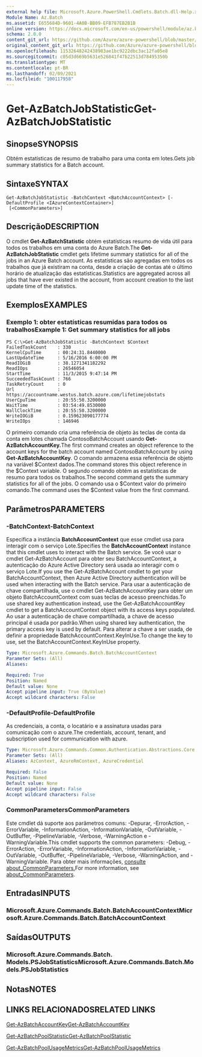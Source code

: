 ```yaml
---
external help file: Microsoft.Azure.PowerShell.Cmdlets.Batch.dll-Help.xml
Module Name: Az.Batch
ms.assetid: E655684D-9601-4A0B-BB09-EFB787EB2B1B
online version: https://docs.microsoft.com/en-us/powershell/module/az.batch/get-azbatchjobstatistic
schema: 2.0.0
content_git_url: https://github.com/Azure/azure-powershell/blob/master/src/Batch/Batch/help/Get-AzBatchJobStatistic.md
original_content_git_url: https://github.com/Azure/azure-powershell/blob/master/src/Batch/Batch/help/Get-AzBatchJobStatistic.md
ms.openlocfilehash: 11532648242438983ae1bc9222dbc3ac12fa05e8
ms.sourcegitcommit: c05d3d669b5631e526841f47b22513d78495350b
ms.translationtype: MT
ms.contentlocale: pt-BR
ms.lasthandoff: 02/09/2021
ms.locfileid: "100117958"
---
```

# <span data-ttu-id="3754f-101">Get-AzBatchJobStatistic</span><span class="sxs-lookup"><span data-stu-id="3754f-101">Get-AzBatchJobStatistic</span></span>

## <span data-ttu-id="3754f-102">Sinopse</span><span class="sxs-lookup"><span data-stu-id="3754f-102">SYNOPSIS</span></span>
<span data-ttu-id="3754f-103">Obtém estatísticas de resumo de trabalho para uma conta em lotes.</span><span class="sxs-lookup"><span data-stu-id="3754f-103">Gets job summary statistics for a Batch account.</span></span>

## <span data-ttu-id="3754f-104">Sintaxe</span><span class="sxs-lookup"><span data-stu-id="3754f-104">SYNTAX</span></span>

```
Get-AzBatchJobStatistic -BatchContext <BatchAccountContext> [-DefaultProfile <IAzureContextContainer>]
 [<CommonParameters>]
```

## <span data-ttu-id="3754f-105">Descrição</span><span class="sxs-lookup"><span data-stu-id="3754f-105">DESCRIPTION</span></span>
<span data-ttu-id="3754f-106">O cmdlet **Get-AzBatchStatistic** obtém estatísticas resumo de vida útil para todos os trabalhos em uma conta do Azure Batch.</span><span class="sxs-lookup"><span data-stu-id="3754f-106">The **Get-AzBatchJobStatistic** cmdlet gets lifetime summary statistics for all of the jobs in an Azure Batch account.</span></span>
<span data-ttu-id="3754f-107">As estatísticas são agregadas em todos os trabalhos que já existiram na conta, desde a criação de contas até o último horário de atualização das estatísticas.</span><span class="sxs-lookup"><span data-stu-id="3754f-107">Statistics are aggregated across all jobs that have ever existed in the account, from account creation to the last update time of the statistics.</span></span>

## <span data-ttu-id="3754f-108">Exemplos</span><span class="sxs-lookup"><span data-stu-id="3754f-108">EXAMPLES</span></span>

### <span data-ttu-id="3754f-109">Exemplo 1: obter estatísticas resumidas para todos os trabalhos</span><span class="sxs-lookup"><span data-stu-id="3754f-109">Example 1: Get summary statistics for all jobs</span></span>
```
PS C:\>Get-AzBatchJobStatistic -BatchContext $Context
FailedTaskCount    : 330
KernelCpuTime      : 00:24:31.8440000
LastUpdateTime     : 5/16/2016 6:00:00 PM
ReadIOGiB          : 38.1271341182292
ReadIOps           : 26546054
StartTime          : 11/3/2015 9:47:14 PM
SucceededTaskCount : 766
TaskRetryCount     : 0
Url                : https://accountname.westus.batch.azure.com/lifetimejobstats
UserCpuTime        : 20:55:50.3200000
WaitTime           : 03:54:49.8530000
WallClockTime      : 20:55:50.3200000
WriteIOGiB         : 0.159623090177774
WriteIOps          : 146946
```

<span data-ttu-id="3754f-110">O primeiro comando cria uma referência de objeto às teclas de conta da conta em lotes chamada ContosoBatchAccount usando **Get-AzBatchAccountKey.**</span><span class="sxs-lookup"><span data-stu-id="3754f-110">The first command creates an object reference to the account keys for the batch account named ContosoBatchAccount by using **Get-AzBatchAccountKey**.</span></span>
<span data-ttu-id="3754f-111">O comando armazena essa referência de objeto na variável $Context dados.</span><span class="sxs-lookup"><span data-stu-id="3754f-111">The command stores this object reference in the $Context variable.</span></span>
<span data-ttu-id="3754f-112">O segundo comando obtém as estatísticas de resumo para todos os trabalhos.</span><span class="sxs-lookup"><span data-stu-id="3754f-112">The second command gets the summary statistics for all of the jobs.</span></span>
<span data-ttu-id="3754f-113">O comando usa o $Context valor do primeiro comando.</span><span class="sxs-lookup"><span data-stu-id="3754f-113">The command uses the $Context value from the first command.</span></span>

## <span data-ttu-id="3754f-114">Parâmetros</span><span class="sxs-lookup"><span data-stu-id="3754f-114">PARAMETERS</span></span>

### <span data-ttu-id="3754f-115">-BatchContext</span><span class="sxs-lookup"><span data-stu-id="3754f-115">-BatchContext</span></span>
<span data-ttu-id="3754f-116">Especifica a instância **BatchAccountContext** que esse cmdlet usa para interagir com o serviço Lote.</span><span class="sxs-lookup"><span data-stu-id="3754f-116">Specifies the **BatchAccountContext** instance that this cmdlet uses to interact with the Batch service.</span></span>
<span data-ttu-id="3754f-117">Se você usar o cmdlet Get-AzBatchAccount para obter seu BatchAccountContext, a autenticação do Azure Active Directory será usada ao interagir com o serviço Lote.</span><span class="sxs-lookup"><span data-stu-id="3754f-117">If you use the Get-AzBatchAccount cmdlet to get your BatchAccountContext, then Azure Active Directory authentication will be used when interacting with the Batch service.</span></span> <span data-ttu-id="3754f-118">Para usar a autenticação de chave compartilhada, use o cmdlet Get-AzBatchAccountKey para obter um objeto BatchAccountContext com suas teclas de acesso preenchidas.</span><span class="sxs-lookup"><span data-stu-id="3754f-118">To use shared key authentication instead, use the Get-AzBatchAccountKey cmdlet to get a BatchAccountContext object with its access keys populated.</span></span> <span data-ttu-id="3754f-119">Ao usar a autenticação de chave compartilhada, a chave de acesso principal é usada por padrão.</span><span class="sxs-lookup"><span data-stu-id="3754f-119">When using shared key authentication, the primary access key is used by default.</span></span> <span data-ttu-id="3754f-120">Para alterar a chave a ser usada, de definir a propriedade BatchAccountContext.KeyInUse.</span><span class="sxs-lookup"><span data-stu-id="3754f-120">To change the key to use, set the BatchAccountContext.KeyInUse property.</span></span>

```yaml
Type: Microsoft.Azure.Commands.Batch.BatchAccountContext
Parameter Sets: (All)
Aliases:

Required: True
Position: Named
Default value: None
Accept pipeline input: True (ByValue)
Accept wildcard characters: False
```

### <span data-ttu-id="3754f-121">-DefaultProfile</span><span class="sxs-lookup"><span data-stu-id="3754f-121">-DefaultProfile</span></span>
<span data-ttu-id="3754f-122">As credenciais, a conta, o locatário e a assinatura usadas para comunicação com o azure.</span><span class="sxs-lookup"><span data-stu-id="3754f-122">The credentials, account, tenant, and subscription used for communication with azure.</span></span>

```yaml
Type: Microsoft.Azure.Commands.Common.Authentication.Abstractions.Core.IAzureContextContainer
Parameter Sets: (All)
Aliases: AzContext, AzureRmContext, AzureCredential

Required: False
Position: Named
Default value: None
Accept pipeline input: False
Accept wildcard characters: False
```

### <span data-ttu-id="3754f-123">CommonParameters</span><span class="sxs-lookup"><span data-stu-id="3754f-123">CommonParameters</span></span>
<span data-ttu-id="3754f-124">Este cmdlet dá suporte aos parâmetros comuns: -Depurar, -ErrorAction, -ErrorVariable, -InformationAction, -InformationVariable, -OutVariable, -OutBuffer, -PipelineVariable, -Verbose, -WarningAction e -WarningVariable.</span><span class="sxs-lookup"><span data-stu-id="3754f-124">This cmdlet supports the common parameters: -Debug, -ErrorAction, -ErrorVariable, -InformationAction, -InformationVariable, -OutVariable, -OutBuffer, -PipelineVariable, -Verbose, -WarningAction, and -WarningVariable.</span></span> <span data-ttu-id="3754f-125">Para obter mais informações, [consulte about_CommonParameters.](http://go.microsoft.com/fwlink/?LinkID=113216)</span><span class="sxs-lookup"><span data-stu-id="3754f-125">For more information, see [about_CommonParameters](http://go.microsoft.com/fwlink/?LinkID=113216).</span></span>

## <span data-ttu-id="3754f-126">Entradas</span><span class="sxs-lookup"><span data-stu-id="3754f-126">INPUTS</span></span>

### <span data-ttu-id="3754f-127">Microsoft.Azure.Commands.Batch.BatchAccountContext</span><span class="sxs-lookup"><span data-stu-id="3754f-127">Microsoft.Azure.Commands.Batch.BatchAccountContext</span></span>

## <span data-ttu-id="3754f-128">Saídas</span><span class="sxs-lookup"><span data-stu-id="3754f-128">OUTPUTS</span></span>

### <span data-ttu-id="3754f-129">Microsoft.Azure.Commands.Batch. Models.PSJobStatistics</span><span class="sxs-lookup"><span data-stu-id="3754f-129">Microsoft.Azure.Commands.Batch.Models.PSJobStatistics</span></span>

## <span data-ttu-id="3754f-130">Notas</span><span class="sxs-lookup"><span data-stu-id="3754f-130">NOTES</span></span>

## <span data-ttu-id="3754f-131">LINKS RELACIONADOS</span><span class="sxs-lookup"><span data-stu-id="3754f-131">RELATED LINKS</span></span>

[<span data-ttu-id="3754f-132">Get-AzBatchAccountKey</span><span class="sxs-lookup"><span data-stu-id="3754f-132">Get-AzBatchAccountKey</span></span>](./Get-AzBatchAccountKey.md)

[<span data-ttu-id="3754f-133">Get-AzBatchPoolStatistic</span><span class="sxs-lookup"><span data-stu-id="3754f-133">Get-AzBatchPoolStatistic</span></span>](./Get-AzBatchPoolStatistic.md)

[<span data-ttu-id="3754f-134">Get-AzBatchPoolUsageMetrics</span><span class="sxs-lookup"><span data-stu-id="3754f-134">Get-AzBatchPoolUsageMetrics</span></span>](./Get-AzBatchPoolUsageMetric.md)
